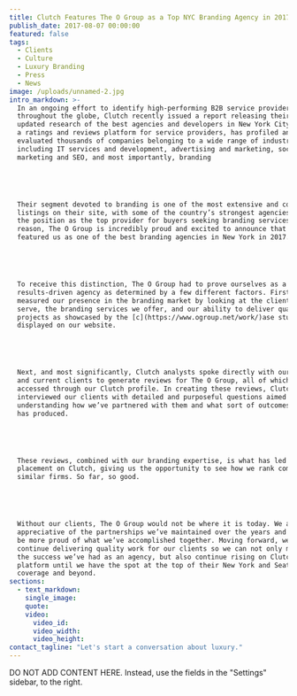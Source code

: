 ```yaml
---
title: Clutch Features The O Group as a Top NYC Branding Agency in 2017
publish_date: 2017-08-07 00:00:00
featured: false
tags:
  - Clients
  - Culture
  - Luxury Branding
  - Press
  - News
image: /uploads/unnamed-2.jpg
intro_markdown: >-
  In an ongoing effort to identify high-performing B2B service providers
  throughout the globe, Clutch recently issued a report releasing their most
  updated research of the best agencies and developers in New York City. Clutch,
  a ratings and reviews platform for service providers, has profiled and
  evaluated thousands of companies belonging to a wide range of industries,
  including IT services and development, advertising and marketing, social media
  marketing and SEO, and most importantly, branding





  Their segment devoted to branding is one of the most extensive and competitive
  listings on their site, with some of the country’s strongest agencies vying for
  the position as the top provider for buyers seeking branding services. For this
  reason, The O Group is incredibly proud and excited to announce that Clutch has
  featured us as one of the best branding agencies in New York in 2017.





  To receive this distinction, The O Group had to prove ourselves as a strong and
  results-driven agency as determined by a few different factors. First, Clutch
  measured our presence in the branding market by looking at the clients we
  serve, the branding services we offer, and our ability to deliver quality
  projects as showcased by the [c](https://www.ogroup.net/work/)ase studies
  displayed on our website.





  Next, and most significantly, Clutch analysts spoke directly with our former
  and current clients to generate reviews for The O Group, all of which can be
  accessed through our Clutch profile. In creating these reviews, Clutch
  interviewed our clients with detailed and purposeful questions aimed at
  understanding how we’ve partnered with them and what sort of outcomes our work
  has produced.





  These reviews, combined with our branding expertise, is what has led to our
  placement on Clutch, giving us the opportunity to see how we rank compared to
  similar firms. So far, so good.





  Without our clients, The O Group would not be where it is today. We are greatly
  appreciative of the partnerships we’ve maintained over the years and could not
  be more proud of what we’ve accomplished together. Moving forward, we will
  continue delivering quality work for our clients so we can not only maintain
  the success we’ve had as an agency, but also continue rising on Clutch’s
  platform until we have the spot at the top of their New York and Seattle
  coverage and beyond.
sections:
  - text_markdown:
    single_image:
    quote:
    video:
      video_id:
      video_width:
      video_height:
contact_tagline: "Let's start a conversation about luxury."
---
```



DO NOT ADD CONTENT HERE. Instead, use the fields in the "Settings" sidebar, to the right.